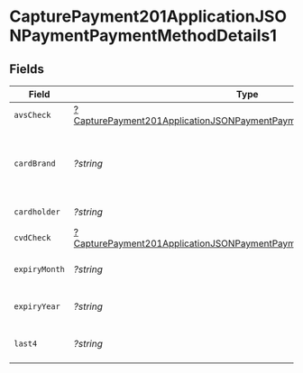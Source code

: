 # CapturePayment201ApplicationJSONPaymentPaymentMethodDetails1


## Fields

| Field                                                                                                                                                                    | Type                                                                                                                                                                     | Required                                                                                                                                                                 | Description                                                                                                                                                              | Example                                                                                                                                                                  |
| ------------------------------------------------------------------------------------------------------------------------------------------------------------------------ | ------------------------------------------------------------------------------------------------------------------------------------------------------------------------ | ------------------------------------------------------------------------------------------------------------------------------------------------------------------------ | ------------------------------------------------------------------------------------------------------------------------------------------------------------------------ | ------------------------------------------------------------------------------------------------------------------------------------------------------------------------ |
| `avsCheck`                                                                                                                                                               | [?CapturePayment201ApplicationJSONPaymentPaymentMethodDetails1AvsCheck](../../models/operations/CapturePayment201ApplicationJSONPaymentPaymentMethodDetails1AvsCheck.md) | :heavy_minus_sign:                                                                                                                                                       | N/A                                                                                                                                                                      |                                                                                                                                                                          |
| `cardBrand`                                                                                                                                                              | *?string*                                                                                                                                                                | :heavy_minus_sign:                                                                                                                                                       | Card brand of the card, for example, visa, master.                                                                                                                       | visa                                                                                                                                                                     |
| `cardholder`                                                                                                                                                             | *?string*                                                                                                                                                                | :heavy_minus_sign:                                                                                                                                                       | Card holder name.                                                                                                                                                        | John Doe                                                                                                                                                                 |
| `cvdCheck`                                                                                                                                                               | [?CapturePayment201ApplicationJSONPaymentPaymentMethodDetails1CvdCheck](../../models/operations/CapturePayment201ApplicationJSONPaymentPaymentMethodDetails1CvdCheck.md) | :heavy_minus_sign:                                                                                                                                                       | N/A                                                                                                                                                                      |                                                                                                                                                                          |
| `expiryMonth`                                                                                                                                                            | *?string*                                                                                                                                                                | :heavy_minus_sign:                                                                                                                                                       | Expiration month for the card.                                                                                                                                           | 12                                                                                                                                                                       |
| `expiryYear`                                                                                                                                                             | *?string*                                                                                                                                                                | :heavy_minus_sign:                                                                                                                                                       | Expiration year for the card.                                                                                                                                            | 2023                                                                                                                                                                     |
| `last4`                                                                                                                                                                  | *?string*                                                                                                                                                                | :heavy_minus_sign:                                                                                                                                                       | Last 4 digits of the card.                                                                                                                                               | 3456                                                                                                                                                                     |